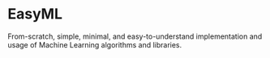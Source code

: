 # EasyML
From-scratch, simple, minimal, and easy-to-understand implementation and usage of Machine Learning algorithms and libraries.
